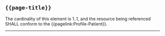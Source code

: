 ## `{{page-title}}`

The cardinality of this element is 1..1, and the resource being referenced SHALL conform to the {{pagelink:Profile-Patient}}.

---